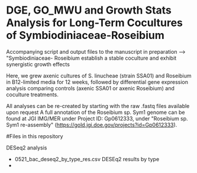 # DGE, GO_MWU and Growth Stats Analysis for Long-Term Cocultures of Symbiodiniaceae-Roseibium 
Accompanying script and output files to the manuscript in preparation --> "Symbiodiniaceae- Roseibium establish a stable coculture and exhibit synergistic growth effects

Here, we grew axenic cultures of S. linucheae (strain SSA01) and Roseibium in B12-limited media for 12 weeks, followed by differential gene expression analysis comparing controls (axenic SSA01 or axenic Roseibium) and coculture treatments. 

All analyses can be re-created by starting with the raw .fastq files available upon request
A full annotation of the Roseibium sp. Sym1 genome can be found at JGI IMG/MER under Project ID: Gp0612333, under "Roseibium sp. Sym1 re-assembly" (https://gold.jgi.doe.gov/projects?id=Gp0612333).

#Files in this repository 

DESeq2 analysis
- 0521_bac_deseq2_by_type_res.csv DESEq2 results by type
- 
